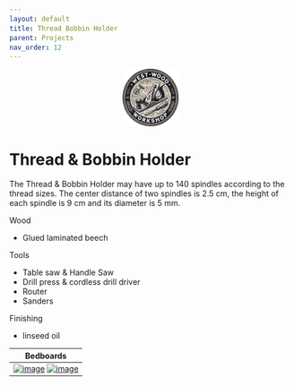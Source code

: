 ```yaml
---
layout: default
title: Thread Bobbin Holder
parent: Projects
nav_order: 12
---
```

<p align="center"> <img src="../media/www_logo.png" width="20%" height="20%"/> </p>

# Thread & Bobbin Holder

The Thread & Bobbin Holder may have up to 140 spindles according to the thread sizes. 
The center distance of two spindles is 2.5 cm, the height of each spindle is 9 cm and its diameter is 5 mm. 

Wood
* Glued laminated beech

Tools
* Table saw & Handle Saw
* Drill press & cordless drill driver
* Router
* Sanders

Finishing
* linseed oil


|                                                                                                                                Bedboards                                                                                                                                |
|:-----------------------------------------------------------------------------------------------------------------------------------------------------------------------------------------------------------------------------------------------------------------------:|
| [<img alt="image" height="45%" src="/media/Thread_Holder.jpg" width="45%"/>](https://garlatti.github.io/media/Thread_Holder.jpg)   [<img alt="image" height="45%" src="/media/Thread_Holder_1.jpg" width="45%"/>](https://garlatti.github.io/media/Thread_Holder_1.jpg) | 
